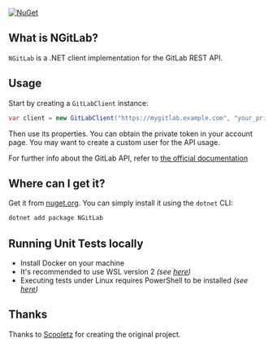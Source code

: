 [![NuGet](https://img.shields.io/nuget/v/NGitLab.svg)](https://www.nuget.org/packages/NGitLab/)

## What is NGitLab?

`NGitLab` is a .NET client implementation for the GitLab REST API.

## Usage

Start by creating a `GitLabClient` instance:

```csharp
var client = new GitLabClient("https://mygitlab.example.com", "your_private_token");
```

Then use its properties. You can obtain the private token in your account page. You may want to create a custom user for the API usage.

For further info about the GitLab API, refer to [the official documentation](https://docs.gitlab.com/api/rest/)

## Where can I get it?

Get it from [nuget.org](https://www.nuget.org/packages/NGitLab). You can simply install it using the `dotnet` CLI:

```PowerShell
dotnet add package NGitLab
```

## Running Unit Tests locally

- Install Docker on your machine
- It's recommended to use WSL version 2 _(see [here](https://learn.microsoft.com/en-us/windows/wsl/install))_
- Executing tests under Linux requires PowerShell to be installed _(see [here](https://learn.microsoft.com/en-us/powershell/scripting/install/installing-powershell-on-linux))_

## Thanks

Thanks to [Scooletz](https://github.com/Scooletz) for creating the original project.
